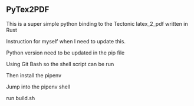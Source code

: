 ## PyTex2PDF

This is a super simple python binding to the Tectonic latex_2_pdf written in Rust

Instruction for myself when I need to update this.

Python version need to be updated in the pip file

Using Git Bash so the shell script can be run

Then install the pipenv

Jump into the pipenv shell

run build.sh
